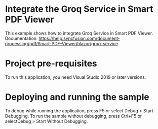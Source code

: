 # Integrate the Groq Service in Smart PDF Viewer
This example shows how to integrate Groq Service in Smart PDF Viewer.
Documentation: https://help.syncfusion.com/document-processing/pdf/Smart-PDF-Viewer/blazor/groq-service

# Project pre-requisites
To run this application, you need Visual Studio 2019 or later versions.

# Deploying and running the sample
To debug while running the application, press F5 or select Debug > Start Debugging. To run the sample without debugging, press Ctrl+F5 or selectDebug > Start Without Debugging.
